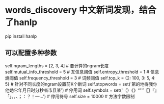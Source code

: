 # words_discovery 中文新词发现，结合了hanlp
pip install hanlp


## 可以配置多种参数
self.ngram_lengths = [2, 3, 4]  # 要计算的ngram长度
self.mutual_info_threshold = 5  # 互信息阈值
self.entropy_threshold = 1  # 信息熵阈值
self.frequency_threshold = 3  # 词频阈值
self.top_k = {2: 100, 3: 5, 4: 5}  # 针对不同长度的ngram设置前K个新词
self.stopwords = set('第的地得我你他她它年月日时分秒省市县某')  # 停用词
self.symbols = set('（）《》“”‘’【】『』「」。，、；：？！—…')  # 停用符号
self.size = 10000  # 方法字数限制
